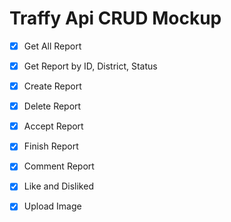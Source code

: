 # Traffy Api CRUD Mockup

- [x] Get All Report
- [x] Get Report by ID, District, Status
- [x] Create Report
- [x] Delete Report
- [x] Accept Report
- [x] Finish Report
- [x] Comment Report
- [x] Like and Disliked
- [x] Upload Image

